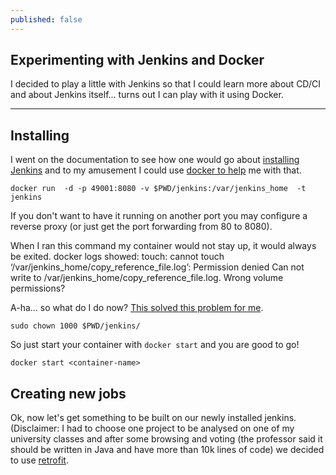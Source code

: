 ```yaml
---
published: false
---
```



## Experimenting with Jenkins and Docker

I decided to play a little with Jenkins so that I could learn more about CD/CI and about Jenkins itself... turns out I can play with it using Docker.

***


## Installing

I went on the documentation to see how one would go about [installing Jenkins](https://wiki.jenkins-ci.org/display/JENKINS/Installing+Jenkins) and to my amusement I could use [docker to help](https://wiki.jenkins-ci.org/display/JENKINS/Installing+Jenkins+with+Docker) me with that.

	docker run  -d -p 49001:8080 -v $PWD/jenkins:/var/jenkins_home  -t jenkins 
    
If you don't want to have it running on another port you may configure a reverse proxy (or just get the port forwarding from 80 to 8080).

When I ran this command my container would not stay up, it would always be exited.
docker logs showed:
	touch: cannot touch ‘/var/jenkins_home/copy_reference_file.log’: Permission denied
	Can not write to /var/jenkins_home/copy_reference_file.log. Wrong volume permissions?

A-ha... so what do I do now? [This solved this problem for me](https://github.com/jenkinsci/docker/issues/177#issuecomment-163656932).

	sudo chown 1000 $PWD/jenkins/

So just start your container with `docker start` and you are good to go!

	docker start <container-name>

## Creating new jobs

Ok, now let's get something to be built on our newly installed jenkins.
(Disclaimer: I had to choose one project to be analysed on one of my university classes and after some browsing and voting (the professor said it should be written in Java and have more than 10k lines of code) we decided to use [retrofit](https://github.com/square/retrofit).


